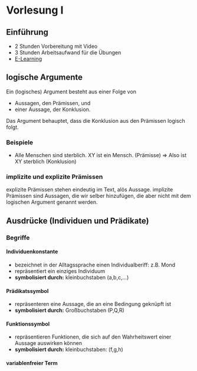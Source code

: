 # Vorlesung I

## Einführung

- 2 Stunden Vorbereitung mit Video
- 3 Stunden Arbeitsaufwand für die Übungen
- [E-Learning](https://elearning.ovgu.de/course/view.php?id=16478)

## logische Argumente

Ein (logisches) Argument besteht aus einer Folge von

- Aussagen, den Prämissen, und
- einer Aussage, der Konklusion.

Das Argument behauptet, dass die Konklusion aus den Prämissen logisch folgt.

### Beispiele

- Alle Menschen sind sterblich. XY ist ein Mensch. (Prämisse) => Also ist XY sterblich (Konklusion)

### implizite und explizite Prämissen

explizite Prämissen stehen eindeutig im Text, alös Aussage. implizite Prämissen sind Aussagen, die wir selber hinzufügen, die aber nicht mit dem logischen Argument genannt werden.

## Ausdrücke (Individuen und Prädikate)

### Begriffe

#### Individuenkonstante

- bezeichnet in der Alltagssprache einen Individualberiff: z.B. Mond
- repräsentiert ein einziges Individuum
- **symbolisiert durch:** kleinbuchstaben (a,b,c,...)

#### Prädikatssymbol

- repräsenteren eine Aussage, die an eine Bedingung geknüpft ist
- **symbolisiert durch:** Großbuchstaben (P,Q,R)

#### Funktionssymbol

- repräsentieren Funktionen, die sich auf den Wahrheitswert einer Aussage auswirken können
- **symbolisiert durch:** kleinbuchstaben: (f,g,h)

#### variablenfreier Term
